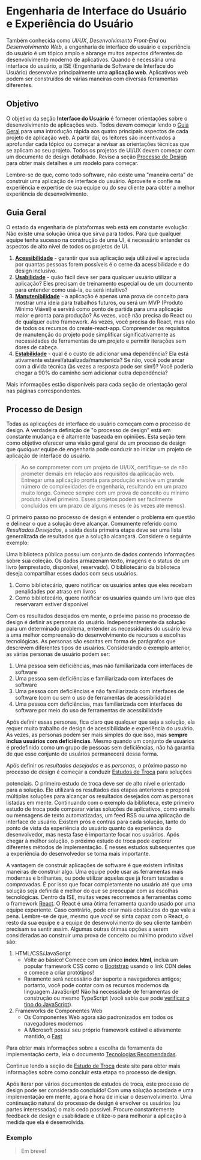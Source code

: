 # Engenharia de Interface do Usuário e Experiência do Usuário

Também conhecida como _UI/UX_, _Desenvolvimento Front-End_ ou _Desenvolvimento Web_, a engenharia de interface do usuário e experiência do usuário é um tópico amplo e abrange muitos aspectos diferentes do desenvolvimento moderno de aplicativos. Quando é necessária uma interface do usuário, a ISE (Engenharia de Software de Interface do Usuário) desenvolve principalmente uma **aplicação web**. Aplicativos web podem ser construídos de várias maneiras com diversas ferramentas diferentes.

## Objetivo

O objetivo da seção **Interface do Usuário** é fornecer orientações sobre o desenvolvimento de aplicações web. Todos devem começar lendo o [Guia Geral](#guia-geral) para uma introdução rápida aos quatro principais aspectos de cada projeto de aplicação web. A partir daí, os leitores são incentivados a aprofundar cada tópico ou começar a revisar as orientações técnicas que se aplicam ao seu projeto. Todos os projetos de UI/UX devem começar com um documento de design detalhado. Revise a seção [Processo de Design](#processo-de-design) para obter mais detalhes e um modelo para começar.

Lembre-se de que, como todo software, não existe uma "maneira certa" de construir uma aplicação de interface do usuário. Aproveite e confie na experiência e expertise de sua equipe ou do seu cliente para obter a melhor experiência de desenvolvimento.

## Guia Geral

O estado da engenharia de plataformas web está em constante evolução. Não existe uma solução única que sirva para todos. Para que qualquer equipe tenha sucesso na construção de uma UI, é necessário entender os aspectos de alto nível de todos os projetos de UI.

1. [**Acessibilidade**](../accessibility/README.md) - garantir que sua aplicação seja utilizável e apreciada por quantas pessoas forem possíveis é o cerne da acessibilidade e do design inclusivo.
1. [**Usabilidade**](./usability.md) - quão fácil deve ser para qualquer usuário utilizar a aplicação? Eles precisam de treinamento especial ou de um documento para entender como usá-la, ou será intuitivo?
1. [**Manutenibilidade**](./maintainability.md) - a aplicação é apenas uma prova de conceito para mostrar uma ideia para trabalhos futuros, ou será um MVP (Produto Mínimo Viável) e servirá como ponto de partida para uma aplicação maior e pronta para produção? Às vezes, você não precisa do React ou de qualquer outro framework. Às vezes, você precisa do React, mas não de todos os recursos do create-react-app. Compreender os requisitos de manutenção do projeto pode simplificar significativamente as necessidades de ferramentas de um projeto e permitir iterações sem dores de cabeça.
1. [**Estabilidade**](./stability.md) - qual é o custo de adicionar uma dependência? Ela está ativamente estável/atualizada/manutenida? Se não, você pode arcar com a dívida técnica (às vezes a resposta pode ser sim!)? Você poderia chegar a 90% do caminho sem adicionar outra dependência?

Mais informações estão disponíveis para cada seção de orientação geral nas páginas correspondentes.

## Processo de Design

Todas as aplicações de interface do usuário começam com o processo de design. A verdadeira definição de "o processo de design" está em constante mudança e é altamente baseada em opiniões. Esta seção tem como objetivo oferecer uma visão geral geral de um processo de design que _qualquer_ equipe de engenharia pode conduzir ao iniciar um projeto de aplicação de interface do usuário.

> Ao se comprometer com um projeto de UI/UX, certifique-se de não prometer demais em relação aos requisitos da aplicação web. Entregar uma aplicação pronta para produção envolve um grande número de complexidades de engenharia, resultando em um prazo muito longo. Comece sempre com um prova de conceito ou mínimo produto viável primeiro. Esses projetos podem ser facilmente concluídos em um prazo de alguns meses (e às vezes até menos).

O primeiro passo no processo de design é entender o problema em questão e delinear o que a solução deve alcançar. Comumente referido como _Resultados Desejados_, a saída desta primeira etapa deve ser uma lista generalizada de resultados que a solução alcançará. Considere o seguinte exemplo:

Uma biblioteca pública possui um conjunto de dados contendo informações sobre sua coleção. Os dados armazenam texto, imagens e o status de um livro (emprestado, disponível, reservado). O bibliotecário da biblioteca deseja compartilhar esses dados com seus usuários.

1. Como bibliotecário, quero notificar os usuários antes que eles recebam penalidades por atraso em livros
1. Como bibliotecário, quero notificar os usuários quando um livro que eles reservaram estiver disponível

Com os resultados desejados em mente, o próximo passo no processo de design é definir as personas do usuário. Independentemente da solução para um determinado problema, entender as necessidades do usuário leva a uma melhor compreensão do desenvolvimento de recursos e escolhas tecnológicas. As personas são escritas em forma de parágrafos que descrevem diferentes tipos de usuários. Considerando o exemplo anterior, as várias personas de usuário podem ser:

1. Uma pessoa sem deficiências, mas não familiarizada com interfaces de software
1. Uma pessoa sem deficiências e familiarizada com interfaces de software
1. Uma pessoa com deficiências e não familiarizada com interfaces de software (com ou sem o uso de ferramentas de acessibilidade)
1. Uma pessoa com deficiências, mas familiarizada com interfaces de software por meio do uso de ferramentas de acessibilidade

Após definir essas personas, fica claro que qualquer que seja a solução, ela requer muito trabalho de design de acessibilidade e experiência do usuário. Às vezes, as personas podem ser mais simples do que isso, mas **sempre inclua usuários com deficiências**. Mesmo quando um conjunto de usuários é predefinido como um grupo de pessoas sem deficiências, não há garantia de que esse conjunto de usuários permanecerá dessa forma.

Após definir os _resultados desejados_ e as _personas_, o próximo passo no processo de design é começar a conduzir [Estudos de Troca](./../design/design-reviews/trade-studies/README.md) para soluções

 potenciais. O primeiro estudo de troca deve ser de alto nível e orientado para a solução. Ele utilizará os resultados das etapas anteriores e proporá múltiplas soluções para alcançar os resultados desejados com as personas listadas em mente. Continuando com o exemplo da biblioteca, este primeiro estudo de troca pode comparar várias soluções de aplicativos, como emails ou mensagens de texto automatizadas, um feed RSS ou uma aplicação de interface de usuário. Existem prós e contras para cada solução, tanto do ponto de vista da experiência do usuário quanto da experiência do desenvolvedor, mas nesta fase é importante focar nos usuários. Após chegar à melhor solução, o próximo estudo de troca pode explorar diferentes métodos de implementação. É nesses estudos subsequentes que a experiência do desenvolvedor se torna mais importante.

A vantagem de construir aplicações de software é que existem infinitas maneiras de construir algo. Uma equipe pode usar as ferramentas mais modernas e brilhantes, ou pode utilizar aquelas que já foram testadas e comprovadas. É por isso que focar completamente no usuário até que uma solução seja definida é melhor do que se preocupar com as escolhas tecnológicas. Dentro da ISE, muitas vezes recorremos a ferramentas como o framework [React](https://reactjs.org/). O React é uma ótima ferramenta quando usado por uma equipe experiente. Caso contrário, pode criar mais obstáculos do que vale a pena. Lembre-se de que, mesmo que _você_ se sinta capaz com o React, o resto da sua equipe e a equipe de desenvolvimento do seu cliente também precisam se sentir assim. Algumas outras ótimas opções a serem consideradas ao construir uma prova de conceito ou mínimo produto viável são:

1. HTML/CSS/JavaScript
   - Volte ao básico! Comece com um único **index.html**, inclua um popular framework CSS como o [Bootstrap](https://getbootstrap.com/) usando o link CDN deles e comece a criar protótipos!
   - Raramente será necessário dar suporte a navegadores antigos; portanto, você pode contar com os recursos modernos da linguagem JavaScript! Não há necessidade de ferramentas de construção ou mesmo TypeScript (você sabia que pode [verificar o tipo do JavaScript](https://www.typescriptlang.org/docs/handbook/intro-to-js-ts.html)).
1. Frameworks de Componentes Web
   - Os Componentes Web agora são padronizados em todos os navegadores modernos
   - A Microsoft possui seu próprio framework estável e ativamente mantido, o [Fast](https://www.fast.design/)

Para obter mais informações sobre a escolha da ferramenta de implementação certa, leia o documento [Tecnologias Recomendadas](./recommended-technologies.md).

Continue lendo a seção de [Estudo de Troca](./../design/design-reviews/trade-studies/README.md) deste site para obter mais informações sobre como concluir esta etapa no processo de design.

Após iterar por vários documentos de estudos de troca, este processo de design pode ser considerado concluído! Com uma solução acordada e uma implementação em mente, agora é hora de iniciar o desenvolvimento. Uma continuação natural do processo de design é envolver os usuários (ou partes interessadas) o mais cedo possível. Procure constantemente feedback de design e usabilidade e utilize-o para melhorar a aplicação à medida que ela é desenvolvida.

### Exemplo

> Em breve!
